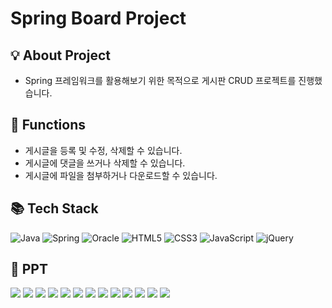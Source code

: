 # Spring Board Project

## 💡 About Project
- Spring 프레임워크를 활용해보기 위한 목적으로 게시판 CRUD 프로젝트를 진행했습니다.

## 🎲 Functions
- 게시글을 등록 및 수정, 삭제할 수 있습니다.
- 게시글에 댓글을 쓰거나 삭제할 수 있습니다.
- 게시글에 파일을 첨부하거나 다운로드할 수 있습니다.

## 📚 Tech Stack
![Java](https://img.shields.io/badge/java-%23ED8B00.svg?style=for-the-badge&logo=java&logoColor=white)
![Spring](https://img.shields.io/badge/spring-%236DB33F.svg?style=for-the-badge&logo=spring&logoColor=white)
![Oracle](https://img.shields.io/badge/Oracle-F80000?style=for-the-badge&logo=oracle&logoColor=white)
![HTML5](https://img.shields.io/badge/html5-%23E34F26.svg?style=for-the-badge&logo=html5&logoColor=white)
![CSS3](https://img.shields.io/badge/css3-%231572B6.svg?style=for-the-badge&logo=css3&logoColor=white)
![JavaScript](https://img.shields.io/badge/javascript-%23323330.svg?style=for-the-badge&logo=javascript&logoColor=%23F7DF1E)
![jQuery](https://img.shields.io/badge/jquery-%230769AD.svg?style=for-the-badge&logo=jquery&logoColor=white)

## 📄 PPT
<img src="https://raw.githubusercontent.com/sth4881/Spring-Board-Project/main/img/1.JPG" />
<img src="https://raw.githubusercontent.com/sth4881/Spring-Board-Project/main/img/2.JPG" />
<img src="https://raw.githubusercontent.com/sth4881/Spring-Board-Project/main/img/3.JPG" />
<img src="https://raw.githubusercontent.com/sth4881/Spring-Board-Project/main/img/4.JPG" />
<img src="https://raw.githubusercontent.com/sth4881/Spring-Board-Project/main/img/5.JPG" />
<img src="https://raw.githubusercontent.com/sth4881/Spring-Board-Project/main/img/6.JPG" />
<img src="https://raw.githubusercontent.com/sth4881/Spring-Board-Project/main/img/7.JPG" />
<img src="https://raw.githubusercontent.com/sth4881/Spring-Board-Project/main/img/8.JPG" />
<img src="https://raw.githubusercontent.com/sth4881/Spring-Board-Project/main/img/9.JPG" />
<img src="https://raw.githubusercontent.com/sth4881/Spring-Board-Project/main/img/10.JPG" />
<img src="https://raw.githubusercontent.com/sth4881/Spring-Board-Project/main/img/11.JPG" />
<img src="https://raw.githubusercontent.com/sth4881/Spring-Board-Project/main/img/12.JPG" />
<img src="https://raw.githubusercontent.com/sth4881/Spring-Board-Project/main/img/13.JPG" />